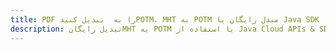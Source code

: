 ---title: PDF را به  تبدیل کنیدPOTM، MHT به POTM مبدل رایگان یا Java SDKdescription: تبدیل رایگانMHT به POTM با استفاده از Java Cloud APIs & SDK همچنین اسناد PDF را در Cloud ایجاد، ویرایش و رندر کنید.---